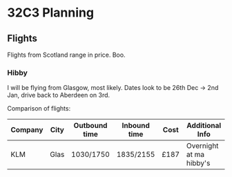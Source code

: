 # 32C3 Planning

## Flights

Flights from Scotland range in price. Boo.
### Hibby

I will be flying from Glasgow, most likely. Dates look to be 26th Dec -> 2nd Jan, drive back to Aberdeen on 3rd. 

Comparison of flights:

| Company | City | Outbound time | Inbound time | Cost | Additional Info         |
|---------|------|---------------|--------------|------|-------------------------|
| KLM     | Glas | 1030/1750     | 1835/2155    | £187 | Overnight at ma hibby's |
